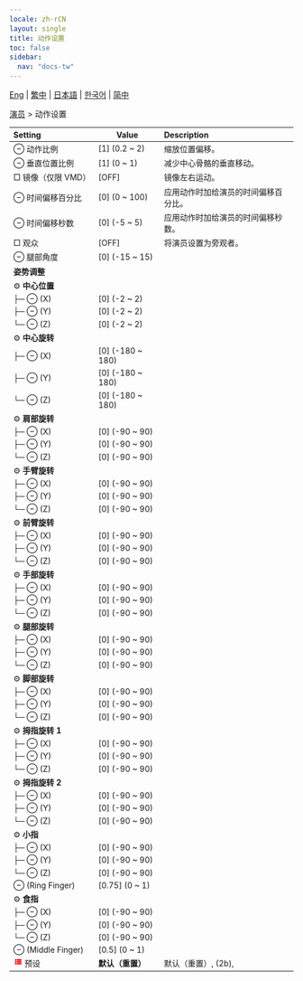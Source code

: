 ```yaml
---
locale: zh-rCN
layout: single
title: 动作设置
toc: false
sidebar:
  nav: "docs-tw"
---
```

[Eng](/dancexr/menu/2025.4/actor/actor_motion) | [繁中](/tw/dancexr/menu/2025.4/actor/actor_motion) | [日本語](/jp/dancexr/menu/2025.4/actor/actor_motion) | [한국어](/kr/dancexr/menu/2025.4/actor/actor_motion) | [简中](/zh/dancexr/menu/2025.4/actor/actor_motion)

[演员](../menu#演员) > 动作设置



| Setting | Value | Description |
| :--- | --- | :--- |
|<nobr> ⊖ 动作比例</nobr>| [1] (0.2 ~ 2) | 缩放位置偏移。
|<nobr> ⊖ 垂直位置比例</nobr>| [1] (0 ~ 1) | 减少中心骨骼的垂直移动。
|<nobr> □ 镜像（仅限 VMD）</nobr>| [OFF] | 镜像左右运动。
|<nobr> ⊖ 时间偏移百分比</nobr>| [0] (0 ~ 100) | 应用动作时加给演员的时间偏移百分比。
|<nobr> ⊖ 时间偏移秒数</nobr>| [0] (-5 ~ 5) | 应用动作时加给演员的时间偏移秒数。
|<nobr> □ 观众</nobr>| [OFF] | 将演员设置为旁观者。
|<nobr> ⊖ 腿部角度</nobr>| [0] (-15 ~ 15) | 
|<nobr> <b>姿势调整</b></nobr>|| 
|<nobr> ⚙️ <b>中心位置</b></nobr>| | 
|<nobr>├─ ⊖ (X)</nobr>| [0] (-2 ~ 2) | 
|<nobr>├─ ⊖ (Y)</nobr>| [0] (-2 ~ 2) | 
|<nobr>└─ ⊖ (Z)</nobr>| [0] (-2 ~ 2) | 
|<nobr> ⚙️ <b>中心旋转</b></nobr>| | 
|<nobr>├─ ⊖ (X)</nobr>| [0] (-180 ~ 180) | 
|<nobr>├─ ⊖ (Y)</nobr>| [0] (-180 ~ 180) | 
|<nobr>└─ ⊖ (Z)</nobr>| [0] (-180 ~ 180) | 
|<nobr> ⚙️ <b>肩部旋转</b></nobr>| | 
|<nobr>├─ ⊖ (X)</nobr>| [0] (-90 ~ 90) | 
|<nobr>├─ ⊖ (Y)</nobr>| [0] (-90 ~ 90) | 
|<nobr>└─ ⊖ (Z)</nobr>| [0] (-90 ~ 90) | 
|<nobr> ⚙️ <b>手臂旋转</b></nobr>| | 
|<nobr>├─ ⊖ (X)</nobr>| [0] (-90 ~ 90) | 
|<nobr>├─ ⊖ (Y)</nobr>| [0] (-90 ~ 90) | 
|<nobr>└─ ⊖ (Z)</nobr>| [0] (-90 ~ 90) | 
|<nobr> ⚙️ <b>前臂旋转</b></nobr>| | 
|<nobr>├─ ⊖ (X)</nobr>| [0] (-90 ~ 90) | 
|<nobr>├─ ⊖ (Y)</nobr>| [0] (-90 ~ 90) | 
|<nobr>└─ ⊖ (Z)</nobr>| [0] (-90 ~ 90) | 
|<nobr> ⚙️ <b>手部旋转</b></nobr>| | 
|<nobr>├─ ⊖ (X)</nobr>| [0] (-90 ~ 90) | 
|<nobr>├─ ⊖ (Y)</nobr>| [0] (-90 ~ 90) | 
|<nobr>└─ ⊖ (Z)</nobr>| [0] (-90 ~ 90) | 
|<nobr> ⚙️ <b>腿部旋转</b></nobr>| | 
|<nobr>├─ ⊖ (X)</nobr>| [0] (-90 ~ 90) | 
|<nobr>├─ ⊖ (Y)</nobr>| [0] (-90 ~ 90) | 
|<nobr>└─ ⊖ (Z)</nobr>| [0] (-90 ~ 90) | 
|<nobr> ⚙️ <b>脚部旋转</b></nobr>| | 
|<nobr>├─ ⊖ (X)</nobr>| [0] (-90 ~ 90) | 
|<nobr>├─ ⊖ (Y)</nobr>| [0] (-90 ~ 90) | 
|<nobr>└─ ⊖ (Z)</nobr>| [0] (-90 ~ 90) | 
|<nobr> ⚙️ <b>拇指旋转 1</b></nobr>| | 
|<nobr>├─ ⊖ (X)</nobr>| [0] (-90 ~ 90) | 
|<nobr>├─ ⊖ (Y)</nobr>| [0] (-90 ~ 90) | 
|<nobr>└─ ⊖ (Z)</nobr>| [0] (-90 ~ 90) | 
|<nobr> ⚙️ <b>拇指旋转 2</b></nobr>| | 
|<nobr>├─ ⊖ (X)</nobr>| [0] (-90 ~ 90) | 
|<nobr>├─ ⊖ (Y)</nobr>| [0] (-90 ~ 90) | 
|<nobr>└─ ⊖ (Z)</nobr>| [0] (-90 ~ 90) | 
|<nobr> ⚙️ <b>小指</b></nobr>| | 
|<nobr>├─ ⊖ (X)</nobr>| [0] (-90 ~ 90) | 
|<nobr>├─ ⊖ (Y)</nobr>| [0] (-90 ~ 90) | 
|<nobr>└─ ⊖ (Z)</nobr>| [0] (-90 ~ 90) | 
|<nobr> ⊖ (Ring Finger)</nobr>| [0.75] (0 ~ 1) | 
|<nobr> ⚙️ <b>食指</b></nobr>| | 
|<nobr>├─ ⊖ (X)</nobr>| [0] (-90 ~ 90) | 
|<nobr>├─ ⊖ (Y)</nobr>| [0] (-90 ~ 90) | 
|<nobr>└─ ⊖ (Z)</nobr>| [0] (-90 ~ 90) | 
|<nobr> ⊖ (Middle Finger)</nobr>| [0.5] (0 ~ 1) | 
|<nobr><img src="/images/icon/ic_list.png" alt="list icon"/> 预设</nobr>| **默认（重置）** | 默认（重置）, (2b),  |
